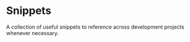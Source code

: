 # Snippets

A collection of useful snippets to reference across development projects whenever necessary.
